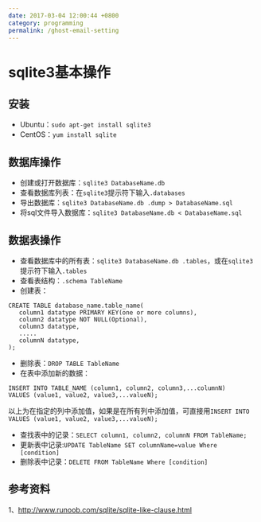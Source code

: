 ```yaml
---
date: 2017-03-04 12:00:44 +0800
category: programming
permalink: /ghost-email-setting
---
```

# sqlite3基本操作

## 安装

* Ubuntu：`sudo apt-get install sqlite3`  
* CentOS：`yum install sqlite`  

## 数据库操作

* 创建或打开数据库：`sqlite3 DatabaseName.db`  
* 查看数据库列表：在`sqlite3`提示符下输入`.databases`  
* 导出数据库：`sqlite3 DatabaseName.db .dump > DatabaseName.sql`  
* 将sql文件导入数据库：`sqlite3 DatabaseName.db < DatabaseName.sql`  

## 数据表操作

* 查看数据库中的所有表：`sqlite3 DatabaseName.db .tables`，或在`sqlite3`提示符下输入`.tables`  
* 查看表结构：`.schema TableName`
* 创建表：
```
CREATE TABLE database_name.table_name(
   column1 datatype PRIMARY KEY(one or more columns),
   column2 datatype NOT NULL(Optional),
   column3 datatype,
   .....
   columnN datatype,
);
```  

* 删除表：`DROP TABLE TableName`  
* 在表中添加新的数据：
```
INSERT INTO TABLE_NAME (column1, column2, column3,...columnN) 
VALUES (value1, value2, value3,...valueN);
```
以上为在指定的列中添加值，如果是在所有列中添加值，可直接用`INSERT INTO VALUES (value1, value2, value3,...valueN);`  

* 查找表中的记录：`SELECT column1, column2, columnN FROM TableName;`  
* 更新表中记录:`UPDATE TableName SET columnName=value Where [condition]`  
* 删除表中记录：`DELETE FROM TableName Where [condition]`  

## 参考资料

1、http://www.runoob.com/sqlite/sqlite-like-clause.html